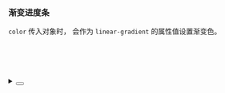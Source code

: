 ### 渐变进度条

`color` 传入对象时， 会作为 `linear-gradient` 的属性值设置渐变色。

<div class="cell-demo vp-raw">
  <div>
    <yc-progress
      :percent="0.8"
      :style="{ width: '50%' }"
      :color="{
        '0%': 'rgb(var(--primary-6))',
        '100%': 'rgb(var(--success-6))',
      }" />
    <br />
    <br />
    <yc-progress
      :percent="1"
      :style="{ width: '50%' }"
      :color="{
        '0%': 'rgb(var(--primary-6))',
        '100%': 'rgb(var(--success-6))',
      }" />
    <br />
    <br />
    <yc-space size="large">
      <yc-progress
        type="circle"
        :percent="0.8"
        :style="{ width: '50%' }"
        :color="{
          '0%': 'rgb(var(--primary-6))',
          '100%': 'rgb(var(--success-6))',
        }" />
      <yc-progress
        type="circle"
        :percent="1"
        :style="{ width: '50%' }"
        :color="{
          '0%': 'rgb(var(--primary-6))',
          '100%': 'rgb(var(--success-6))',
        }" />
    </yc-space>
  </div>
</div>

<details>
<summary>
 <button class="code-btn"  >
    <icon-code />
 </button>
</summary>

```vue
<template>
  <div>
    <yc-progress
      :percent="0.8"
      :style="{ width: '50%' }"
      :color="{
        '0%': 'rgb(var(--primary-6))',
        '100%': 'rgb(var(--success-6))',
      }" />
    <br />
    <br />

    <yc-progress
      :percent="1"
      :style="{ width: '50%' }"
      :color="{
        '0%': 'rgb(var(--primary-6))',
        '100%': 'rgb(var(--success-6))',
      }" />
    <br />
    <br />
    <yc-space size="large">
      <yc-progress
        type="circle"
        :percent="0.8"
        :style="{ width: '50%' }"
        :color="{
          '0%': 'rgb(var(--primary-6))',
          '100%': 'rgb(var(--success-6))',
        }" />

      <yc-progress
        type="circle"
        :percent="1"
        :style="{ width: '50%' }"
        :color="{
          '0%': 'rgb(var(--primary-6))',
          '100%': 'rgb(var(--success-6))',
        }" />
    </yc-space>
  </div>
</template>
```

</details>
